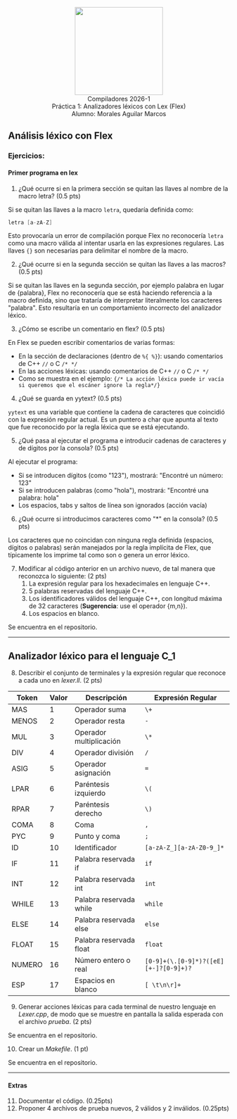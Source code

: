 <p  align="center">
  <img  width="200"  src="https://www.fciencias.unam.mx/sites/default/files/logoFC_2.png"  alt="">  <br>Compiladores  2026-1 <br>
  Práctica 1: Analizadores léxicos con Lex (Flex) <br> Alumno: Morales Aguilar Marcos
</p>

## Análisis léxico con Flex
### Ejercicios:
#### Primer programa en lex
1. ¿Qué ocurre si en la primera sección se quitan las llaves al nombre de la macro letra? (0.5 pts)

Si se quitan las llaves a la macro ```letra```, quedaría definida como: 
```C++
letra [a-zA-Z]

```

Esto provocaría un error de compilación porque Flex no reconocería ```letra``` como una macro válida al intentar usarla en las expresiones regulares. Las llaves ```{}``` son necesarias para delimitar el nombre de la macro.

2. ¿Qué ocurre si en la segunda sección se quitan las llaves a las macros? (0.5 pts)

Si se quitan las llaves en la segunda sección, por ejemplo palabra en lugar de {palabra}, Flex no reconocería que se está haciendo referencia a la macro definida, sino que trataría de interpretar literalmente los caracteres "palabra". Esto resultaría en un comportamiento incorrecto del analizador léxico.

3. ¿Cómo se escribe un comentario en flex? (0.5 pts)

En Flex se pueden escribir comentarios de varias formas: 
* En la sección de declaraciones (dentro de ```%{ %}```): usando comentarios de C++ ```//``` o C ```/* */```
* En las acciones léxicas: usando comentarios de C++ ```//``` o C ```/* */```
* Como se muestra en el ejemplo: ```{/* La acción léxica puede ir vacía si queremos que el escáner ignore la regla*/}```

4. ¿Qué se guarda en yytext? (0.5 pts)

```yytext``` es una variable que contiene la cadena de caracteres que coincidió con la expresión regular actual. Es un puntero a char que apunta al texto que fue reconocido por la regla léxica que se está ejecutando.

5. ¿Qué pasa al ejecutar el programa e introducir cadenas de caracteres y de dígitos por la consola? (0.5 pts)

Al ejecutar el programa:
* Si se introducen dígitos (como "123"), mostrará: "Encontré un número: 123"
* Si se introducen palabras (como "hola"), mostrará: "Encontré una palabra: hola"
* Los espacios, tabs y saltos de línea son ignorados (acción vacía)

6. ¿Qué ocurre si introducimos caracteres como "\*" en la consola? (0.5 pts)

Los caracteres que no coincidan con ninguna regla definida (espacios, dígitos o palabras) serán manejados por la regla implícita de Flex, que típicamente los imprime tal como son o genera un error léxico.

7. Modificar al código anterior en un archivo nuevo, de tal manera que reconozca lo siguiente: (2 pts)
    1. La expresión regular para los hexadecimales en lenguaje C++.
    2. 5 palabras reservadas del lenguaje C++.
    3. Los identificadores válidos del lenguaje C++, con longitud máxima de 32 caracteres (**Sugerencia**: use el operador {m,n}).
    4. Los espacios en blanco.
  
Se encuentra en el repositorio.

---

## Analizador léxico para el lenguaje C_1

8. Describir el conjunto de terminales y la expresión regular que reconoce a cada uno  en _lexer.ll_. (2 pts)

| Token | Valor | Descripción | Expresión Regular |
|-------|-------|-------------|-------------------|
| MAS | 1 | Operador suma | `\+` |
| MENOS | 2 | Operador resta | `-` |
| MUL | 3 | Operador multiplicación | `\*` |
| DIV | 4 | Operador división | `/` |
| ASIG | 5 | Operador asignación | `=` |
| LPAR | 6 | Paréntesis izquierdo | `\(` |
| RPAR | 7 | Paréntesis derecho | `\)` |
| COMA | 8 | Coma | `,` |
| PYC | 9 | Punto y coma | `;` |
| ID | 10 | Identificador | `[a-zA-Z_][a-zA-Z0-9_]*` |
| IF | 11 | Palabra reservada if | `if` |
| INT | 12 | Palabra reservada int | `int` |
| WHILE | 13 | Palabra reservada while | `while` |
| ELSE | 14 | Palabra reservada else | `else` |
| FLOAT | 15 | Palabra reservada float | `float` |
| NUMERO | 16 | Número entero o real | `[0-9]+(\.[0-9]*)?([eE][+-]?[0-9]+)?` |
| ESP | 17 | Espacios en blanco | `[ \t\n\r]+` |

9. Generar acciones léxicas para cada terminal de nuestro lenguaje en _Lexer.cpp_, de modo que se muestre en pantalla la salida esperada con el archivo _prueba_. (2 pts)

Se encuentra en el repositorio.

10. Crear un _Makefile_. (1 pt)

Se encuentra en el repositorio.

---
#### Extras

11. Documentar el código. (0.25pts)
12. Proponer 4 archivos de prueba nuevos, 2 válidos y 2 inválidos. (0.25pts)





